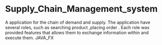 # Supply_Chain_Management_system
A application for the chain of demand and supply. The application have several roles, such as searching product ,placing order . Each role was provided features that allows them to exchange information within and execute them.
JAVA_FX
